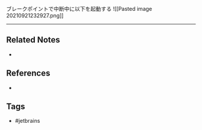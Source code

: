 ブレークポイントで中断中に以下を起動する
![[Pasted image 20210921232927.png]]

---
## Related Notes
- 

## References
- 

## Tags
- #jetbrains 